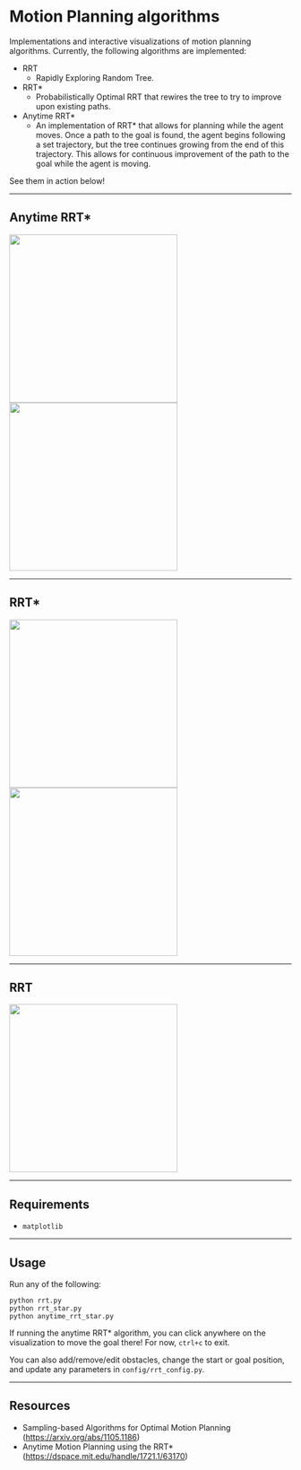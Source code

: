 # Motion Planning algorithms
Implementations and interactive visualizations of motion planning algorithms. Currently, the following algorithms are implemented:
- RRT
    - Rapidly Exploring Random Tree.
- RRT*
    - Probabilistically Optimal RRT that rewires the tree to try to improve upon existing paths.
- Anytime RRT*
    - An implementation of RRT* that allows for planning while the agent moves. Once a path to the goal is found, the agent begins following a set trajectory, but the tree continues growing from the end of this trajectory. This allows for continuous improvement of the path to the goal while the agent is moving.

See them in action below!

---
## Anytime RRT*

<p float="left">
    <img src="gifs/anytime_rrt_star.gif" width="300" height="300"/>
    <img src="gifs/anytime_rrt_star2.gif" width="300" height="300"/>
</p>

---
## RRT*

<p float="left">
    <img src="gifs/rrt_star.gif" width="300" height="300"/>
    <img src="gifs/rrt_star2.gif" width="300" height="300"/>
</p>

---
## RRT

<img src="gifs/rrt.gif" width="300" height="300"/>

---
## Requirements
- `matplotlib`

---
## Usage
Run any of the following:
```
python rrt.py
python rrt_star.py
python anytime_rrt_star.py
```
If running the anytime RRT* algorithm, you can click anywhere on the visualization to move the goal there! For now, `ctrl+c` to exit.

You can also add/remove/edit obstacles, change the start or goal position, and update any parameters in `config/rrt_config.py`.

---
## Resources
- Sampling-based Algorithms for Optimal Motion Planning (https://arxiv.org/abs/1105.1186)
- Anytime Motion Planning using the RRT* (https://dspace.mit.edu/handle/1721.1/63170)